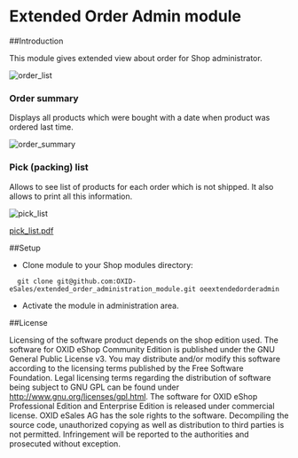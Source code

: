Extended Order Admin module
===========================

##Introduction

This module gives extended view about order for Shop administrator.

![order_list](https://cloud.githubusercontent.com/assets/3603014/11781385/34046c32-a272-11e5-84eb-6489fbe9c847.png)

### Order summary
Displays all products which were bought with a date when product was ordered last time.

![order_summary](https://cloud.githubusercontent.com/assets/3603014/11781387/3426f900-a272-11e5-8db7-4e29344566d6.png)

### Pick (packing) list
Allows to see list of products for each order which is not shipped.
It also allows to print all this information.

![pick_list](https://cloud.githubusercontent.com/assets/3603014/11781386/34269672-a272-11e5-9e64-20d4295e8022.png)

[pick_list.pdf](https://github.com/OXID-eSales/extended_order_administration_module/files/61192/pick_list.pdf)

##Setup

- Clone module to your Shop modules directory:
```
  git clone git@github.com:OXID-eSales/extended_order_administration_module.git oeextendedorderadmin
```
 
- Activate the module in administration area.

##License

Licensing of the software product depends on the shop edition used.
The software for OXID eShop Community Edition is published under the GNU General Public License v3.
You may distribute and/or modify this software according to the licensing terms published by the Free
Software Foundation. Legal licensing terms regarding the distribution of software being subject to GNU
GPL can be found under http://www.gnu.org/licenses/gpl.html.
The software for OXID eShop Professional Edition and Enterprise Edition is released under commercial
license. OXID eSales AG has the sole rights to the software. Decompiling the source code, unauthorized
copying as well as distribution to third parties is not permitted. Infringement will be reported to the
authorities and prosecuted without exception.
